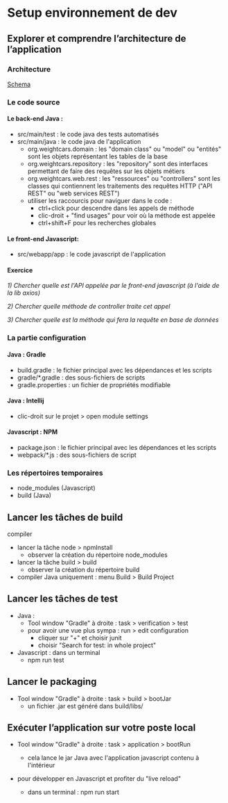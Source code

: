 # Setup environnement de dev

## Explorer et comprendre l’architecture de l’application
### Architecture
[Schema](architecture.odt)
### Le code source
#### Le back-end Java :
- src/main/test : le code java des tests automatisés
- src/main/java : le code java de l'application
  - org.weightcars.domain : les "domain class" ou "model" ou "entités" sont les objets représentant les tables de la base
  - org.weightcars.repository : les "repository" sont des interfaces permettant de faire des requêtes sur les objets métiers
  - org.weightcars.web.rest : les "ressources" ou "controllers" sont les classes qui contiennent les traitements des requêtes HTTP ("API REST" ou "web services REST")
  - utiliser les raccourcis pour naviguer dans le code :
    - ctrl+click pour descendre dans les appels de méthode
    - clic-droit + "find usages" pour voir où la méthode est appelée
    - ctrl+shift+F pour les recherches globales
#### Le front-end Javascript:
- src/webapp/app : le code javascript de l'application
#### Exercice
_1) Chercher quelle est l'API appelée par le front-end javascript (à l'aide de la lib axios)_ 

_2) Chercher quelle méthode de controller traite cet appel_

_3) Chercher quelle est la méthode qui fera la requête en base de données_
### La partie configuration
#### Java : Gradle
- build.gradle : le fichier principal avec les dépendances et les scripts
- gradle/*.gradle : des sous-fichiers de scripts
- gradle.properties : un fichier de propriétés modifiable
#### Java : Intellij
- clic-droit sur le projet > open module settings
#### Javascript : NPM
- package.json : le fichier principal avec les dépendances et les scripts
- webpack/*.js : des sous-fichiers de script
### Les répertoires temporaires
- node_modules (Javascript)
- build (Java)
## Lancer les tâches de build
compiler
- lancer la tâche node > npmInstall
    - observer la création du répertoire node_modules
- lancer la tâche build > build
    - observer la création du répertoire build
- compiler Java uniquement : menu Build > Build Project
## Lancer les tâches de test
- Java : 
  - Tool window "Gradle" à droite : task > verification > test
  - pour avoir une vue plus sympa : run > edit configuration
    - cliquer sur "+" et choisir junit
    - choisir "Search for test: in whole project"
- Javascript : dans un terminal
  - npm run test
## Lancer le packaging
- Tool window "Gradle" à droite : task > build > bootJar
  - un fichier .jar est généré dans build/libs/
## Exécuter l’application sur votre poste local
- Tool window "Gradle" à droite : task > application > bootRun
  - cela lance le jar Java avec l'application javascript contenu à l'intérieur
  
- pour développer en Javascript et profiter du "live reload"
  - dans un terminal : npm run start
